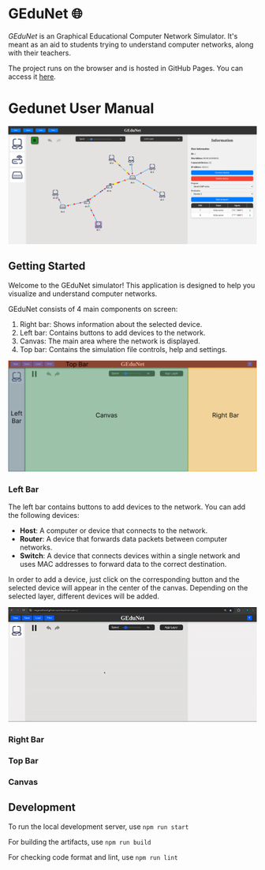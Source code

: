 # GEduNet 🌐

_GEduNet_ is an Graphical Educational Computer Network Simulator.
It's meant as an aid to students trying to understand computer networks, along with their teachers.

The project runs on the browser and is hosted in GitHub Pages.
You can access it [here](https://megaredhand.github.io/network-simulator/).

# Gedunet User Manual

![Preview of the simulator. Shows multiple hosts, routers and switches. Some network packets are being sent through the network.](./img/full-preview.png)

## Getting Started

Welcome to the GEduNet simulator! This application is designed to help you visualize and understand computer networks.

GEduNet consists of 4 main components on screen:
1. Right bar: Shows information about the selected device.
2. Left bar: Contains buttons to add devices to the network.
3. Canvas: The main area where the network is displayed.
4. Top bar: Contains the simulation file controls, help and settings.

![alt text](./img/1_Start_Colores.jpg)


### Left Bar
The left bar contains buttons to add devices to the network. You can add the following devices:

- **Host**: A computer or device that connects to the network.
- **Router**: A device that forwards data packets between computer networks.
- **Switch**: A device that connects devices within a single network and uses MAC addresses to forward data to the correct destination.

In order to add a device, just click on the corresponding button and the selected device will appear in the center of the canvas.
Depending on the selected layer, different devices will be added.

![alt text](./img/Add_device.gif)

### Right Bar

### Top Bar

### Canvas



## Development

To run the local development server, use `npm run start`

For building the artifacts, use `npm run build`

For checking code format and lint, use `npm run lint`
